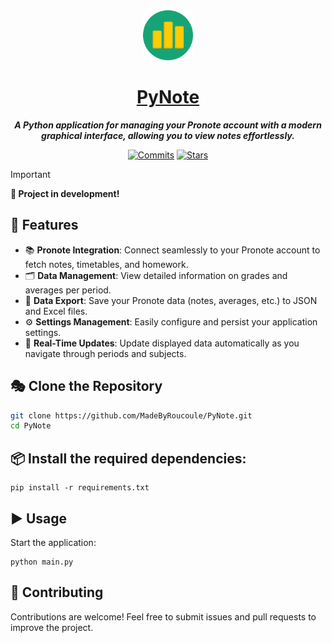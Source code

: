 <div align="center">
  
<img src="src/assets/img/logo.svg" width="80">

# [PyNote]

***A Python application for managing your Pronote account with a modern graphical interface, allowing you to view notes effortlessly.***

[![Commits](https://img.shields.io/github/commit-activity/t/MadeByRoucoule/PyNote?style=flat)](https://github.com/MadeByRoucoule/PyNote/commits/main/)
[![Stars](https://img.shields.io/github/stars/MadeByRoucoule/PyNote?style=social&label=Stars)](https://github.com/MadeByRoucoule/PyNote)
</div>

> [!IMPORTANT]
> **🚀 Project in development!**

## 🚀 Features

- 📚 **Pronote Integration**: Connect seamlessly to your Pronote account to fetch notes, timetables, and homework.
- 🗂 **Data Management**: View detailed information on grades and averages per period.
- 💾 **Data Export**: Save your Pronote data (notes, averages, etc.) to JSON and Excel files.
- ⚙️ **Settings Management**: Easily configure and persist your application settings.
- 🔄 **Real-Time Updates**: Update displayed data automatically as you navigate through periods and subjects.

## 🎭 Clone the Repository

```bash
git clone https://github.com/MadeByRoucoule/PyNote.git
cd PyNote
```

## 📦 Install the required dependencies:

```
pip install -r requirements.txt
```

## ▶️ Usage
Start the application:

```
python main.py
```

## 🤝 Contributing
Contributions are welcome! Feel free to submit issues and pull requests to improve the project.

[PyNote]: https://github.com/MadeByRoucoule/PyNote
